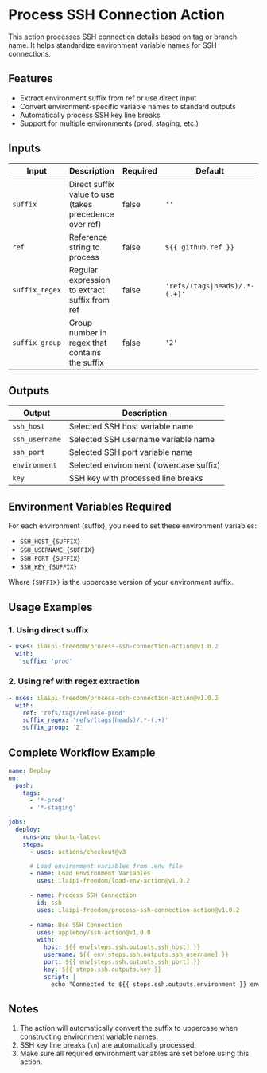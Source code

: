 # Process SSH Connection Action

This action processes SSH connection details based on tag or branch name. It helps standardize environment variable names for SSH connections.

## Features

- Extract environment suffix from ref or use direct input
- Convert environment-specific variable names to standard outputs
- Automatically process SSH key line breaks
- Support for multiple environments (prod, staging, etc.)

## Inputs

| Input | Description | Required | Default |
|-------|-------------|----------|---------|
| `suffix` | Direct suffix value to use (takes precedence over ref) | false | `''` |
| `ref` | Reference string to process | false | `${{ github.ref }}` |
| `suffix_regex` | Regular expression to extract suffix from ref | false | `'refs/(tags\|heads)/.*-(.+)'` |
| `suffix_group` | Group number in regex that contains the suffix | false | `'2'` |

## Outputs

| Output | Description |
|--------|-------------|
| `ssh_host` | Selected SSH host variable name |
| `ssh_username` | Selected SSH username variable name |
| `ssh_port` | Selected SSH port variable name |
| `environment` | Selected environment (lowercase suffix) |
| `key` | SSH key with processed line breaks |

## Environment Variables Required

For each environment (suffix), you need to set these environment variables:
- `SSH_HOST_{SUFFIX}`
- `SSH_USERNAME_{SUFFIX}`
- `SSH_PORT_{SUFFIX}`
- `SSH_KEY_{SUFFIX}`

Where `{SUFFIX}` is the uppercase version of your environment suffix.

## Usage Examples

### 1. Using direct suffix

```yaml
- uses: ilaipi-freedom/process-ssh-connection-action@v1.0.2
  with:
    suffix: 'prod'
```

### 2. Using ref with regex extraction

```yaml
- uses: ilaipi-freedom/process-ssh-connection-action@v1.0.2
  with:
    ref: 'refs/tags/release-prod'
    suffix_regex: 'refs/(tags|heads)/.*-(.+)'
    suffix_group: '2'
```

## Complete Workflow Example

```yaml
name: Deploy
on:
  push:
    tags:
      - '*-prod'
      - '*-staging'

jobs:
  deploy:
    runs-on: ubuntu-latest
    steps:
      - uses: actions/checkout@v3

      # Load environment variables from .env file
      - name: Load Environment Variables
        uses: ilaipi-freedom/load-env-action@v1.0.2

      - name: Process SSH Connection
        id: ssh
        uses: ilaipi-freedom/process-ssh-connection-action@v1.0.2
      
      - name: Use SSH Connection
        uses: appleboy/ssh-action@v1.0.0
        with:
          host: ${{ env[steps.ssh.outputs.ssh_host] }}
          username: ${{ env[steps.ssh.outputs.ssh_username] }}
          port: ${{ env[steps.ssh.outputs.ssh_port] }}
          key: ${{ steps.ssh.outputs.key }}
          script: |
            echo "Connected to ${{ steps.ssh.outputs.environment }} environment!"
```

## Notes

1. The action will automatically convert the suffix to uppercase when constructing environment variable names.
2. SSH key line breaks (`\n`) are automatically processed.
3. Make sure all required environment variables are set before using this action.